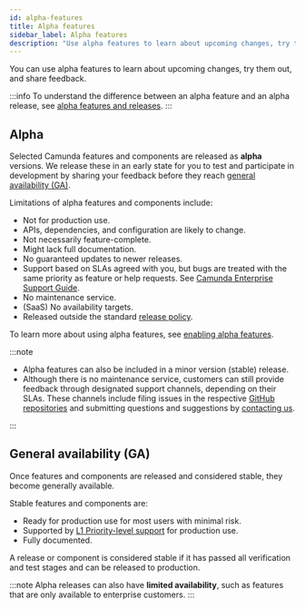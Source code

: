 ```yaml
---
id: alpha-features
title: Alpha features
sidebar_label: Alpha features
description: "Use alpha features to learn about upcoming changes, try them out, and share feedback."
---
```


You can use alpha features to learn about upcoming changes, try them out, and share feedback.

:::info
To understand the difference between an alpha feature and an alpha release, see [alpha features and releases](release-policy.md#alpha-features-and-releases).
:::

## Alpha

Selected Camunda features and components are released as **alpha** versions. We release these in an early state for you to test and participate in development by sharing your feedback before they reach [general availability (GA)](#general-availability-ga).

Limitations of alpha features and components include:

- Not for production use.
- APIs, dependencies, and configuration are likely to change.
- Not necessarily feature-complete.
- Might lack full documentation.
- No guaranteed updates to newer releases.
- Support based on SLAs agreed with you, but bugs are treated with the same priority as feature or help requests. See [Camunda Enterprise Support Guide](https://camunda.com/services/enterprise-support-guide/).
- No maintenance service.
- (SaaS) No availability targets.
- Released outside the standard [release policy](release-policy.md).

To learn more about using alpha features, see [enabling alpha features](/components/console/manage-organization/enable-alpha-features.md).

:::note

- Alpha features can also be included in a minor version (stable) release.
- Although there is no maintenance service, customers can still provide feedback through designated support channels, depending on their SLAs. These channels include filing issues in the respective [GitHub repositories](https://github.com/camunda) and submitting questions and suggestions by [contacting us](/contact).

:::

## General availability (GA)

Once features and components are released and considered stable, they become generally available.

Stable features and components are:

- Ready for production use for most users with minimal risk.
- Supported by [L1 Priority-level support](https://docs.camunda.org/enterprise/support/#priority-level) for production use.
- Fully documented.

A release or component is considered stable if it has passed all verification and test stages and can be released to production.

:::note
Alpha releases can also have **limited availability**, such as features that are only available to enterprise customers.
:::
